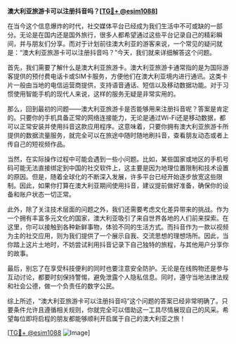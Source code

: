 **澳大利亚旅游卡可以注册抖音吗？[[TG💪+ @esim1088](https://t.me/s/esim1088)]**

在当今这个信息爆炸的时代，社交媒体平台已经成为我们生活中不可或缺的一部分。无论是在国内还是国外旅行，很多人都希望通过这些平台记录自己的精彩瞬间，并与朋友们分享。而对于计划前往澳大利亚的游客来说，一个常见的疑问就是：“澳大利亚旅游卡可以注册抖音吗？”今天，我们就来详细解答这个问题。

首先，我们需要了解什么是澳大利亚旅游卡。澳大利亚旅游卡通常指的是为国际游客提供的预付费电话卡或SIM卡服务，方便他们在澳大利亚境内进行通讯。这类卡片一般由当地的电信运营商提供，支持语音通话、短信以及移动数据功能。对于习惯使用智能手机的现代人来说，这样的服务无疑是非常实用的。

那么，回到最初的问题——澳大利亚旅游卡是否能够用来注册抖音呢？答案是肯定的。只要你的手机具备正常的网络连接能力，无论是通过Wi-Fi还是移动数据，都可以正常安装并使用抖音这款应用程序。这意味着，只要你拥有澳大利亚旅游卡所提供的数据流量服务，就完全可以在旅途中随时随地刷抖音，查看朋友动态或者上传自己的短视频作品。

当然，在实际操作过程中可能会遇到一些小问题。比如，某些国家或地区的手机号码可能无法直接绑定到中国的社交软件上，这主要是因为地理位置限制和技术设置的原因。但是，随着全球化的不断深入发展，许多平台已经开始逐步放宽这些限制。因此，如果你打算在澳大利亚期间使用抖音，建议提前做好准备，确保你的设备和账户状态一切正常。

此外，除了关注技术层面的问题之外，我们还需要考虑文化差异带来的挑战。作为一个拥有丰富多元文化的国家，澳大利亚吸引了来自世界各地的人们前来探索。在这里，你可以接触到各种新鲜事物，体验不同的生活方式。而抖音作为一款以视频为主的社交应用，则为我们提供了一个展示自我、交流思想的理想场所。因此，当你踏上这片土地时，不妨尝试利用抖音记录下自己独特的旅程，与其他用户分享你的故事。

最后，别忘了在享受科技便利的同时也要注意安全防护。无论是在线购物还是参与互动讨论，都要时刻保持警惕，避免泄露个人隐私信息。同时，遵守当地法律法规和社会公德，做一个负责任的数字公民。

综上所述，“澳大利亚旅游卡可以注册抖音吗”这个问题的答案已经非常明确了。只要条件允许且遵循相关规则，你就完全可以借助这一工具尽情展现自己的风采。希望每位即将启程的朋友都能够顺利开启属于自己的澳大利亚之旅！ 

[[TG💪+ @esim1088](https://t.me/s/esim1088) ![Image](https://i.postimg.cc/4NQfJmqS/Snipaste-2025-05-13-00-14-12.png)]